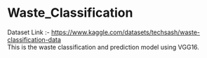 # Waste_Classification
Dataset Link :- https://www.kaggle.com/datasets/techsash/waste-classification-data
<br>This is the waste classification and prediction model using VGG16. 
<br>
